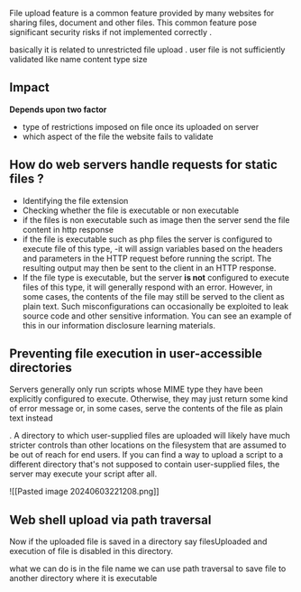 
File upload feature is a common feature provided by many websites for sharing files, document and other files. This common feature pose significant security risks if not implemented correctly . 

basically it is related to unrestricted file upload . user file is not sufficiently validated  like name content type size
## Impact

**Depends upon two factor** 
- type of restrictions imposed on file once its uploaded on server
- which aspect of the file  the website fails to validate

## How do web servers handle requests for static files ?

- Identifying the file extension
- Checking whether the file is executable or non executable 
- if the files is non executable such as image then the server send the file content in http response
- if the file is executable such as php files the  server is configured to execute file of this type, -it will assign variables based on the headers and parameters in the HTTP request before running the script. The resulting output may then be sent to the client in an HTTP response.
- If the file type is executable, but the server **is not** configured to execute files of this type, it will generally respond with an error. However, in some cases, the contents of the file may still be served to the client as plain text. Such misconfigurations can occasionally be exploited to leak source code and other sensitive information. You can see an example of this in our information disclosure learning materials.


## Preventing file execution in user-accessible directories

Servers generally only run scripts whose MIME type they have been explicitly configured to execute. Otherwise, they may just return some kind of error message or, in some cases, serve the contents of the file as plain text instead

. A directory to which user-supplied files are uploaded will likely have much stricter controls than other locations on the filesystem that are assumed to be out of reach for end users. If you can find a way to upload a script to a different directory that's not supposed to contain user-supplied files, the server may execute your script after all.

![[Pasted image 20240603221208.png]]
## Web shell upload via path traversal

Now if the uploaded file is saved in a directory say filesUploaded and execution of file is disabled in this directory.

what we can do is in the file name we can use path traversal to save file to another directory where it is executable